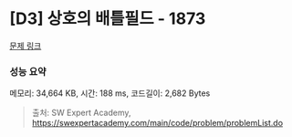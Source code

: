 # [D3] 상호의 배틀필드 - 1873 

[문제 링크](https://swexpertacademy.com/main/code/problem/problemDetail.do?contestProbId=AV5LyE7KD2ADFAXc) 

### 성능 요약

메모리: 34,664 KB, 시간: 188 ms, 코드길이: 2,682 Bytes



> 출처: SW Expert Academy, https://swexpertacademy.com/main/code/problem/problemList.do